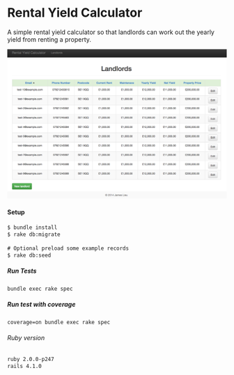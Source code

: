 # Rental Yield Calculator

A simple rental yield calculator so that landlords can work out the yearly yield from renting a property.

<center>
  <img src="./lib/assets/image1.png" />
</center>

#### Setup
```
$ bundle install
$ rake db:migrate

# Optional preload some example records 
$ rake db:seed
```

##### Run Tests
`bundle exec rake spec`

##### Run test with coverage
`coverage=on bundle exec rake spec`

###### Ruby version
```
ruby 2.0.0-p247
rails 4.1.0
```

